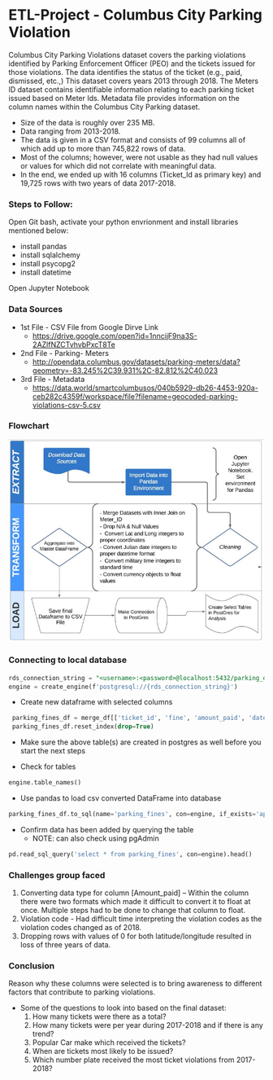 # ETL-Project - Columbus City Parking Violation

Columbus City Parking Violations dataset covers the parking violations identified by Parking Enforcement Officer (PEO) and the tickets issued for those violations. The data identifies the status of the ticket (e.g., paid, dismissed, etc.,) This dataset covers years 2013 through 2018. The Meters ID dataset contains identifiable information relating to each parking ticket issued based on Meter Ids. Metadata file provides information on the column names within the Columbus City Parking dataset. 

 - Size of the data is roughly over 235 MB.
 - Data ranging from 2013-2018.
 - The data is given in a CSV format and consists of 99 columns all of which add up to more than 745,822 rows of data.
 - Most of the columns; however, were not usable as they had null values or values for which did not correlate with meaningful data.
 - In the end, we ended up with 16 columns (Ticket_Id as primary key) and 19,725 rows with two years of data 2017-2018.
 
### Steps to Follow:

Open Git bash, activate your python envrionment and install libraries mentioned below:

 - install pandas
 - install sqlalchemy
 - install psycopg2
 - install datetime

Open Jupyter Notebook

### Data Sources 

  - 1st File - CSV File from Google Dirve Link 
    - https://drive.google.com/open?id=1nncijF9na3S-2AZlfNZCTvhvbPxcT8Te
  - 2nd File - Parking- Meters 
    - http://opendata.columbus.gov/datasets/parking-meters/data?geometry=-83.245%2C39.931%2C-82.812%2C40.023
  - 3rd File - Metadata 
    - https://data.world/smartcolumbusos/040b5929-db26-4453-920a-ceb282c4359f/workspace/file?filename=geocoded-parking-violations-csv-5.csv

### Flowchart 

![etl.png](etl.png)


### Connecting to local database

   ```sql
   rds_connection_string = "<username>:<password>@localhost:5432/parking_db"
   engine = create_engine(f'postgresql://{rds_connection_string}')
   ```
   - Create new dataframe with selected columns
   
   ```sql
    parking_fines_df = merge_df[['ticket_id', 'fine', 'amount_paid', 'date_issued', 'issue_time']].copy()
    parking_fines_df.reset_index(drop=True)
   ``` 
   - Make sure the above table(s) are created in postgres as well before you start the next steps
   
   - Check for tables
   
   ```sql
   engine.table_names()
   ``` 
   - Use pandas to load csv converted DataFrame into database
   
   ```sql
   parking_fines_df.to_sql(name='parking_fines', con=engine, if_exists='append', index=False)
   ```
   - Confirm data has been added by querying the table
     - NOTE: can also check using pgAdmin

   ```sql
   pd.read_sql_query('select * from parking_fines', con=engine).head()
   ```
   
### Challenges group faced
   
   1. Converting data type for column [Amount_paid] – Within the column there were two formats which made it difficult to convert it to        float at once. Multiple steps had to be done to change that column to float.
   2. Violation code - Had difficult time interpreting the violation codes as the violation codes changed as of 2018.
   3. Dropping rows with values of 0 for both latitude/longitude resulted in loss of three years of data.
 
### Conclusion
 
 Reason why these columns were selected is to bring awareness to different factors that contribute to parking violations.
  - Some of the questions to look into based on the final dataset:
     1. How many tickets were there as a total?
     2. How many tickets were per year during 2017-2018 and if there is any trend?
     3. Popular Car make which received the tickets?
     4. When are tickets most likely to be issued?
     5. Which number plate received the most ticket violations from 2017-2018?



